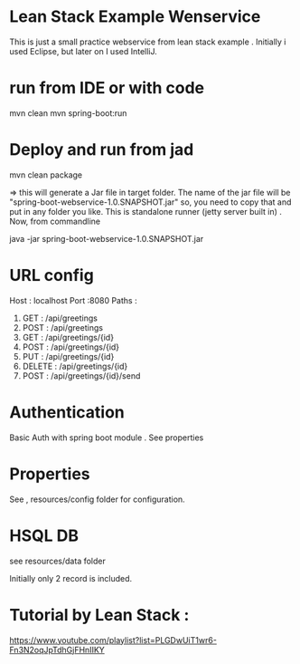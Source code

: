 # Lean Stack Example Wenservice
This is just a small practice webservice from lean stack example . 
Initially i used Eclipse, but later on I used IntelliJ. 

# run from IDE or with code
mvn clean 
mvn spring-boot:run

# Deploy and run from jad
mvn clean package

=> this will generate a Jar file in target folder. The name of the jar file will be "spring-boot-webservice-1.0.SNAPSHOT.jar" 
so, you need to copy that and put in any folder you like. This is standalone runner (jetty server built in) . Now, from commandline 

java -jar spring-boot-webservice-1.0.SNAPSHOT.jar

# URL config 
Host : localhost
Port :8080
Paths : 
1. GET : /api/greetings
2. POST : /api/greetings
3. GET : /api/greetings/{id}
4. POST : /api/greetings/{id}
5. PUT : /api/greetings/{id}
6. DELETE : /api/greetings/{id}
7. POST : /api/greetings/{id}/send

# Authentication 
Basic Auth with spring boot module . See properties 

# Properties 
See , resources/config folder for configuration. 

# HSQL DB 
see resources/data folder
 
Initially only 2 record is included. 
 
# Tutorial by Lean Stack : 
 https://www.youtube.com/playlist?list=PLGDwUiT1wr6-Fn3N2oqJpTdhGjFHnIIKY